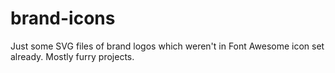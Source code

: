 # brand-icons
Just some SVG files of brand logos which weren't in Font Awesome icon set already. Mostly furry projects.
